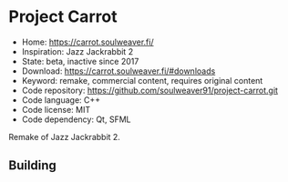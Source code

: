 # Project Carrot

- Home: https://carrot.soulweaver.fi/
- Inspiration: Jazz Jackrabbit 2
- State: beta, inactive since 2017
- Download: https://carrot.soulweaver.fi/#downloads
- Keyword: remake, commercial content, requires original content
- Code repository: https://github.com/soulweaver91/project-carrot.git
- Code language: C++
- Code license: MIT
- Code dependency: Qt, SFML

Remake of Jazz Jackrabbit 2.

## Building
